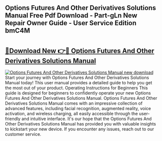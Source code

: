 ## Options Futures And Other Derivatives Solutions Manual Free Pdf Download - Part-gLn New Repair Owner Guide - User Service Edition bmC4M

# <h2><a href="http://cf26395.oget.top/?id=Options+Futures+And+Other+Derivatives+Solutions+Manual">🔗Download New 👉🔴 Options Futures And Other Derivatives Solutions Manual</a></h2>

[![Options Futures And Other Derivatives Solutions Manual new download](https://i.imgur.com/5g1atiW.png)](http://cf26395.oget.top/?id=Options+Futures+And+Other+Derivatives+Solutions+Manual)
Start your journey with Options Futures And Other Derivatives Solutions Manual today! This user manual provides a detailed guide to help you get the most out of your product. Operating Instructions for Beginners This guide is designed for beginners to confidently operate your new Options Futures And Other Derivatives Solutions Manual. Options Futures And Other Derivatives Solutions Manual comes with an impressive collection of advanced features, including facial recognition, augmented reality, voice activation, and wireless charging, all easily accessible through the user-friendly and intuitive interface. It's our hope that the Options Futures And Other Derivatives Solutions Manual has provided you with valuable insights to kickstart your new device. If you encounter any issues, reach out to our customer service.

